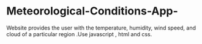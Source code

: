 # Meteorological-Conditions-App-
Website provides the user with the temperature, humidity, wind speed, and cloud of a particular region .Use javascript , html and css.
